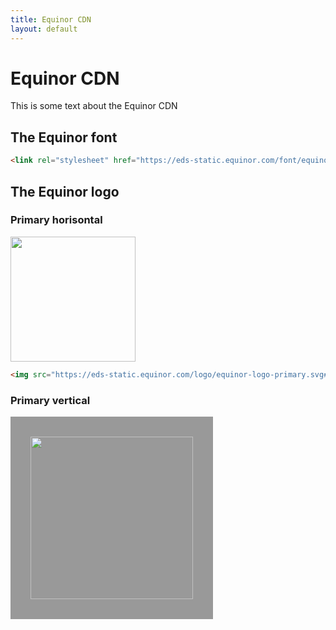 ```yaml
---
title: Equinor CDN
layout: default
---
```


# Equinor CDN

This is some text about the Equinor CDN

## The Equinor font

```html
<link rel="stylesheet" href="https://eds-static.equinor.com/font/equinor-font.css" />
```

## The Equinor logo

### Primary horisontal

<img src="https://eds-static.equinor.com/logo/equinor-logo-primary.svg#red" style="width: 200px" />

```html
<img src="https://eds-static.equinor.com/logo/equinor-logo-primary.svg#red" style="width: 200px" />
```

### Primary vertical

<div style="padding: 2rem; background-color: #999; display: inline-block">
<img src="https://eds-static.equinor.com/logo/equinor-logo-horizontal.svg#white" style="width: 260px; background-color: transparent" />
</div>



